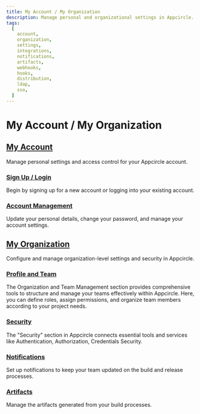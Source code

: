 ```yaml
---
title: My Account / My Organization
description: Manage personal and organizational settings in Appcircle. Configure integrations, notifications, and artifacts for your account and organization.
tags:
  [
    account,
    organization,
    settings,
    integrations,
    notifications,
    artifacts,
    webhooks,
    hooks,
    distribution,
    ldap,
    sso,
  ]
---
```


# My Account / My Organization

## [My Account](/account/my-account)

Manage personal settings and access control for your Appcircle account.

### [Sign Up / Login](/account/my-account/sign-up-login)

Begin by signing up for a new account or logging into your existing account.

### [Account Management](/account/my-account/account-management)

Update your personal details, change your password, and manage your account settings.

## [My Organization](/account/my-organization)

Configure and manage organization-level settings and security in Appcircle.

### [Profile and Team](account/my-organization/profile-and-team)

The Organization and Team Management section provides comprehensive tools to structure and manage your teams effectively within Appcircle. Here, you can define roles, assign permissions, and organize team members according to your project needs.

### [Security](account/my-organization/security)

The "Security" section in Appcircle connects essential tools and services like Authentication, Authorization, Credentials Security.

### [Notifications](account/my-organization/notifications)

Set up notifications to keep your team updated on the build and release processes.

### [Artifacts](account/my-organization/artifacts)

Manage the artifacts generated from your build processes.